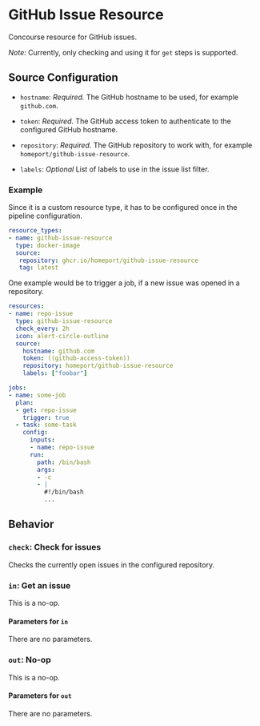 # GitHub Issue Resource

Concourse resource for GitHub issues.

_Note:_ Currently, only checking and using it for `get` steps is supported.

## Source Configuration

* `hostname`: _Required._ The GitHub hostname to be used, for example `github.com`.

* `token`: _Required._ The GitHub access token to authenticate to the configured GitHub hostname.

* `repository`: _Required._ The GitHub repository to work with, for example `homeport/github-issue-resource`.

* `labels`: _Optional_ List of labels to use in the issue list filter.

### Example

Since it is a custom resource type, it has to be configured once in the pipeline configuration.

```yaml
resource_types:
- name: github-issue-resource
  type: docker-image
  source:
   repository: ghcr.io/homeport/github-issue-resource
   tag: latest
```

One example would be to trigger a job, if a new issue was opened in a repository.

``` yaml
resources:
- name: repo-issue
  type: github-issue-resource
  check_every: 2h
  icon: alert-circle-outline
  source:
    hostname: github.com
    token: ((github-access-token))
    repository: homeport/github-issue-resource
    labels: ["foobar"]

jobs:
- name: some-job
  plan:
  - get: repo-issue
    trigger: true
  - task: some-task
    config:
      inputs:
      - name: repo-issue
      run:
        path: /bin/bash
        args:
        - -c
        - |
          #!/bin/bash
          ...
```

## Behavior

### `check`: Check for issues

Checks the currently open issues in the configured repository.

### `in`: Get an issue

This is a no-op.

#### Parameters for `in`

There are no parameters.

### `out`: No-op

This is a no-op.

#### Parameters for `out`

There are no parameters.
